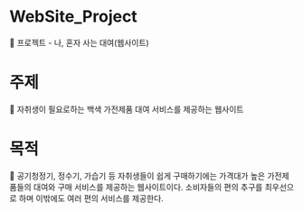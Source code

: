 # WebSite_Project
🛀 프로젝트 - 나, 혼자 사는 대여(웹사이트)

# 주제
🚩 자취생이 필요로하는 백색 가전제품 대여 서비스를 제공하는 웹사이트

# 목적
🚩 공기청정기, 정수기, 가습기 등 자취생들이 쉽게 구매하기에는 가격대가 높은 가전제품들의 대여와 구매 서비스를 제공하는 웹사이트이다. 
소비자들의 편의 추구를 최우선으로 하며 이밖에도 여러 편의 서비스를 제공한다.
